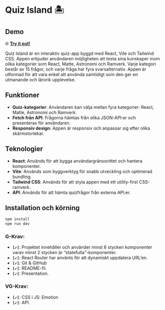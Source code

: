 # Quiz Island 🏝️

## Demo
🌐 **[Try it out!](https://mint-quiz-app.vercel.app/)**  

Quiz Island är en interaktiv quiz-app byggd med React, Vite och Tailwind CSS. Appen erbjuder användaren möjligheten att testa sina kunskaper inom olika kategorier som React, Matte, Astronomi och Ramverk. Varje kategori består av 15 frågor, och varje fråga har fyra svarsalternativ. Appen är utformad för att vara enkel att använda samtidigt som den ger en utmanande och lärorik upplevelse.

## Funktioner

- **Quiz-kategorier**: Användaren kan välja mellan fyra kategorier: React, Matte, Astronomi och Ramverk.
- **Fetch från API**: Frågorna hämtas från olika JSON-API:er och presenteras för användaren.
- **Responsiv design**: Appen är responsiv och anpassar sig efter olika skärmstorlekar.

## Teknologier

- **React**: Används för att bygga användargränssnittet och hantera komponenter.
- **Vite**: Används som byggverktyg för snabb utveckling och optimerad bundling.
- **Tailwind CSS**: Används för att styla appen med ett utility-first CSS-ramverk.
- **API**: Används för att hämta quizfrågor från externa API:er.

## Installation och körning

   ```bash
  npm install
  npm run dev
  ```

  ### G-Krav:
- **`[✔️]`**: Projektet innehåller och använder minst 6 stycken komponenter varav minst 2 stycken är “statefulla"-komponenter.
- **`[✔️]`**: React Router har använts för att dynamiskt uppdatera URL’en.
- **`[✔️]`**: Git & GitHub
- **`[✔️]`**: README-fil.
- **`[✔️]`**: Presentation.

### VG-Krav:
- **`[✔️]`**: CSS i JS: Emotion
- **`[✔️]`**: API.

